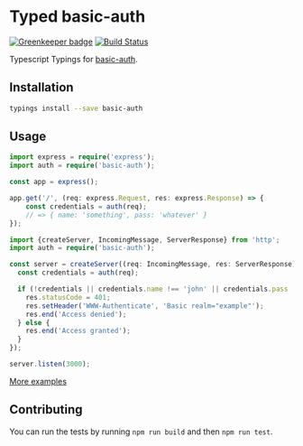 # Typed basic-auth

[![Greenkeeper badge](https://badges.greenkeeper.io/types/npm-basic-auth.svg)](https://greenkeeper.io/)
[![Build Status](https://travis-ci.org/types/npm-basic-auth.svg?branch=master)](https://travis-ci.org/types/npm-basic-auth)

Typescript Typings for [basic-auth](https://npmjs.org/package/basic-auth).

## Installation
```sh
typings install --save basic-auth
```

## Usage

```ts
import express = require('express');
import auth = require('basic-auth');

const app = express();

app.get('/', (req: express.Request, res: express.Response) => {
    const credentials = auth(req);
    // => { name: 'something', pass: 'whatever' }
});
```

```ts
import {createServer, IncomingMessage, ServerResponse} from 'http';
import auth = require('basic-auth');

const server = createServer((req: IncomingMessage, res: ServerResponse) => {
  const credentials = auth(req);

  if (!credentials || credentials.name !== 'john' || credentials.pass !== 'secret') {
    res.statusCode = 401;
    res.setHeader('WWW-Authenticate', 'Basic realm="example"');
    res.end('Access denied');
  } else {
    res.end('Access granted');
  }
});

server.listen(3000);
```

[More examples](./test/test.ts)

## Contributing
You can run the tests by running `npm run build` and then `npm run test`.
